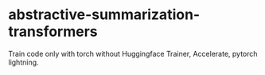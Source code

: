 # abstractive-summarization-transformers
Train code only with torch without Huggingface Trainer, Accelerate, pytorch lightning.
